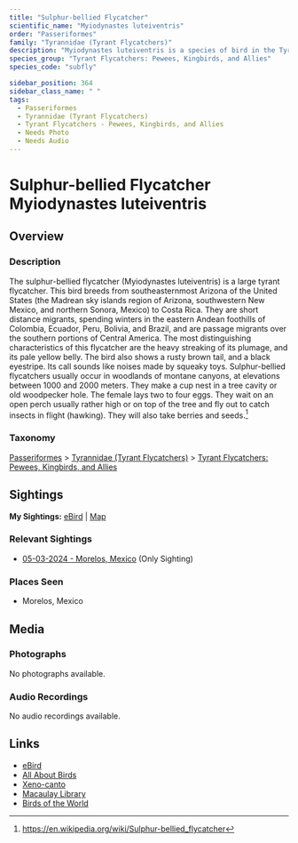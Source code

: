 ```yaml
---
title: "Sulphur-bellied Flycatcher"
scientific_name: "Myiodynastes luteiventris"
order: "Passeriformes"
family: "Tyrannidae (Tyrant Flycatchers)"
description: "Myiodynastes luteiventris is a species of bird in the Tyrannidae (Tyrant Flycatchers) family. It has been observed 1 times."
species_group: "Tyrant Flycatchers: Pewees, Kingbirds, and Allies"
species_code: "subfly"

sidebar_position: 364
sidebar_class_name: " "
tags: 
  - Passeriformes
  - Tyrannidae (Tyrant Flycatchers)
  - Tyrant Flycatchers - Pewees, Kingbirds, and Allies
  - Needs Photo
  - Needs Audio
---
```


# Sulphur-bellied Flycatcher <span className='sci_name'>Myiodynastes luteiventris</span>

## Overview

### Description
The sulphur-bellied flycatcher (Myiodynastes luteiventris) is a large tyrant flycatcher.  This bird breeds from southeasternmost Arizona of the United States (the Madrean sky islands region of Arizona, southwestern New Mexico, and northern Sonora, Mexico) to Costa Rica.  They are short distance migrants, spending winters in the eastern Andean foothills of Colombia, Ecuador, Peru, Bolivia, and Brazil, and are passage migrants over the southern portions of Central America.
The most distinguishing characteristics of this flycatcher are the heavy streaking of its plumage, and its pale yellow belly. The bird also shows a rusty brown tail, and a black eyestripe. Its call sounds like noises made by squeaky toys.
Sulphur-bellied flycatchers usually occur in woodlands of montane canyons, at elevations between 1000 and 2000 meters. They make a cup nest in a tree cavity or old woodpecker hole. The female lays two to four eggs.
They wait on an open perch usually rather high or on top of the tree and fly out to catch insects in flight (hawking). They will also take berries and seeds.[^1]

[^1]: https://en.wikipedia.org/wiki/Sulphur-bellied_flycatcher

### Taxonomy
[Passeriformes](/tags/passeriformes) > [Tyrannidae (Tyrant Flycatchers)](/tags/tyrannidae-tyrant-flycatchers) > [Tyrant Flycatchers: Pewees, Kingbirds, and Allies](/tags/tyrant-flycatchers-pewees-kingbirds-and-allies)


## Sightings

**My Sightings:** [eBird](https://ebird.org/lifelist?r=world&time=life&spp=subfly) | [Map](/map?species_code=subfly)

### Relevant Sightings

* [05-03-2024 - Morelos, Mexico](https://ebird.org/checklist/S171768235) (Only Sighting)

### Places Seen

* Morelos, Mexico



## Media
### Photographs
No photographs available.

### Audio Recordings
No audio recordings available.

## Links
* [eBird](https://ebird.org/species/subfly) 
* [All About Birds](https://www.allaboutbirds.org/guide/subfly) 
* [Xeno-canto](https://www.xeno-canto.org/species/myiodynastes-luteiventris) 
* [Macaulay Library](https://search.macaulaylibrary.org/catalog?taxonCode=subfly&sort=rating_rank_desc)
* [Birds of the World](https://birdsoftheworld.org/bow/species/subfly)

